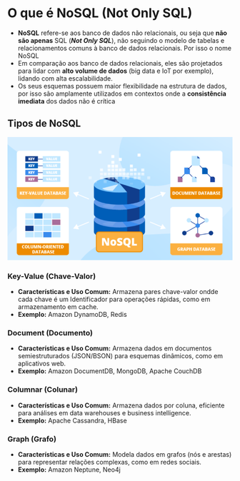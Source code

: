 # O que é NoSQL (Not Only SQL)

- **NoSQL** refere-se aos banco de dados não relacionais, ou seja que **não são apenas** SQL (***Not Only SQL***), não seguindo o modelo de tabelas e relacionamentos comuns à banco de dados relacionais. Por isso o nome NoSQL
- Em comparação aos banco de dados relacionais, eles são projetados para lidar com **alto volume de dados** (big data e IoT por exemplo), lidando com alta escalabilidade.
- Os seus esquemas possuem maior flexibilidade na estrutura de dados, por isso são amplamente utilizados em contextos onde a **consistência imediata** dos dados não é crítica

## Tipos de NoSQL

![Exemplo de NoSQL](../assets/types-of-nosql.png)

### Key-Value (Chave-Valor)

- **Características e Uso Comum:** Armazena pares chave-valor ondde cada chave é um Identificador para operações rápidas, como em armazenamento em cache.
- **Exemplo:** Amazon DynamoDB, Redis

### Document (Documento)

- **Características e Uso Comum:** Armazena dados em documentos semiestruturados (JSON/BSON) para esquemas dinâmicos, como em aplicativos web.
- **Exemplo:** Amazon DocumentDB, MongoDB, Apache CouchDB

### Columnar (Colunar)

- **Características e Uso Comum:** Armazena dados por coluna, eficiente para análises em data warehouses e business intelligence.
- **Exemplo:** Apache Cassandra, HBase

### Graph (Grafo)

- **Características e Uso Comum:** Modela dados em grafos (nós e arestas) para representar relações complexas, como em redes sociais.
- **Exemplo:** Amazon Neptune, Neo4j

